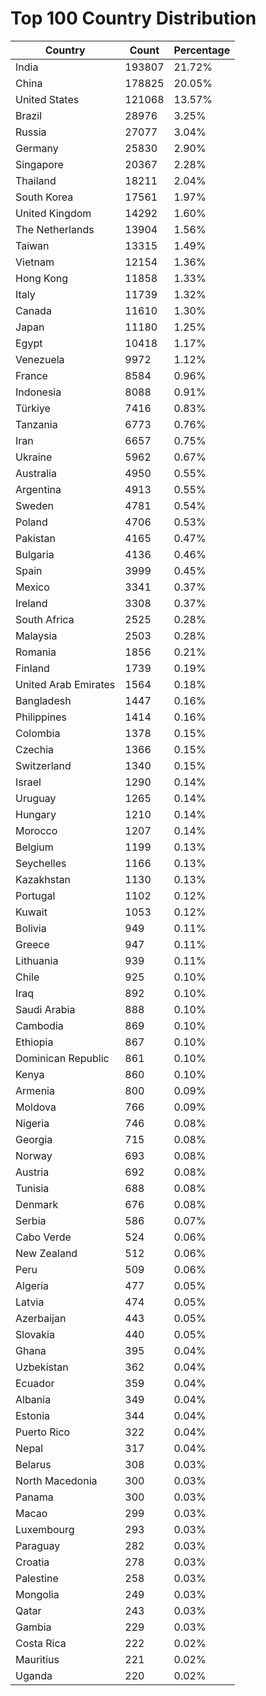 # Top 100 Country Distribution
| Country | Count | Percentage |
|----|----|----|
| India | 193807 | 21.72% |
| China | 178825 | 20.05% |
| United States | 121068 | 13.57% |
| Brazil | 28976 | 3.25% |
| Russia | 27077 | 3.04% |
| Germany | 25830 | 2.90% |
| Singapore | 20367 | 2.28% |
| Thailand | 18211 | 2.04% |
| South Korea | 17561 | 1.97% |
| United Kingdom | 14292 | 1.60% |
| The Netherlands | 13904 | 1.56% |
| Taiwan | 13315 | 1.49% |
| Vietnam | 12154 | 1.36% |
| Hong Kong | 11858 | 1.33% |
| Italy | 11739 | 1.32% |
| Canada | 11610 | 1.30% |
| Japan | 11180 | 1.25% |
| Egypt | 10418 | 1.17% |
| Venezuela | 9972 | 1.12% |
| France | 8584 | 0.96% |
| Indonesia | 8088 | 0.91% |
| Türkiye | 7416 | 0.83% |
| Tanzania | 6773 | 0.76% |
| Iran | 6657 | 0.75% |
| Ukraine | 5962 | 0.67% |
| Australia | 4950 | 0.55% |
| Argentina | 4913 | 0.55% |
| Sweden | 4781 | 0.54% |
| Poland | 4706 | 0.53% |
| Pakistan | 4165 | 0.47% |
| Bulgaria | 4136 | 0.46% |
| Spain | 3999 | 0.45% |
| Mexico | 3341 | 0.37% |
| Ireland | 3308 | 0.37% |
| South Africa | 2525 | 0.28% |
| Malaysia | 2503 | 0.28% |
| Romania | 1856 | 0.21% |
| Finland | 1739 | 0.19% |
| United Arab Emirates | 1564 | 0.18% |
| Bangladesh | 1447 | 0.16% |
| Philippines | 1414 | 0.16% |
| Colombia | 1378 | 0.15% |
| Czechia | 1366 | 0.15% |
| Switzerland | 1340 | 0.15% |
| Israel | 1290 | 0.14% |
| Uruguay | 1265 | 0.14% |
| Hungary | 1210 | 0.14% |
| Morocco | 1207 | 0.14% |
| Belgium | 1199 | 0.13% |
| Seychelles | 1166 | 0.13% |
| Kazakhstan | 1130 | 0.13% |
| Portugal | 1102 | 0.12% |
| Kuwait | 1053 | 0.12% |
| Bolivia | 949 | 0.11% |
| Greece | 947 | 0.11% |
| Lithuania | 939 | 0.11% |
| Chile | 925 | 0.10% |
| Iraq | 892 | 0.10% |
| Saudi Arabia | 888 | 0.10% |
| Cambodia | 869 | 0.10% |
| Ethiopia | 867 | 0.10% |
| Dominican Republic | 861 | 0.10% |
| Kenya | 860 | 0.10% |
| Armenia | 800 | 0.09% |
| Moldova | 766 | 0.09% |
| Nigeria | 746 | 0.08% |
| Georgia | 715 | 0.08% |
| Norway | 693 | 0.08% |
| Austria | 692 | 0.08% |
| Tunisia | 688 | 0.08% |
| Denmark | 676 | 0.08% |
| Serbia | 586 | 0.07% |
| Cabo Verde | 524 | 0.06% |
| New Zealand | 512 | 0.06% |
| Peru | 509 | 0.06% |
| Algeria | 477 | 0.05% |
| Latvia | 474 | 0.05% |
| Azerbaijan | 443 | 0.05% |
| Slovakia | 440 | 0.05% |
| Ghana | 395 | 0.04% |
| Uzbekistan | 362 | 0.04% |
| Ecuador | 359 | 0.04% |
| Albania | 349 | 0.04% |
| Estonia | 344 | 0.04% |
| Puerto Rico | 322 | 0.04% |
| Nepal | 317 | 0.04% |
| Belarus | 308 | 0.03% |
| North Macedonia | 300 | 0.03% |
| Panama | 300 | 0.03% |
| Macao | 299 | 0.03% |
| Luxembourg | 293 | 0.03% |
| Paraguay | 282 | 0.03% |
| Croatia | 278 | 0.03% |
| Palestine | 258 | 0.03% |
| Mongolia | 249 | 0.03% |
| Qatar | 243 | 0.03% |
| Gambia | 229 | 0.03% |
| Costa Rica | 222 | 0.02% |
| Mauritius | 221 | 0.02% |
| Uganda | 220 | 0.02% |
